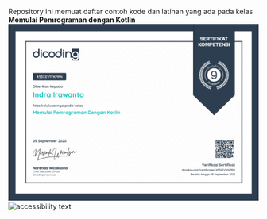Repository ini memuat daftar contoh kode dan latihan yang ada pada kelas **Memulai Pemrograman dengan Kotlin**
![alt text](https://raw.githubusercontent.com/Reindra12/MemulaiPemogramanDenganKotlin-Dicoding/master/assets/0001.jpg)
<img src="yhttps://raw.githubusercontent.com/Reindra12/MemulaiPemogramanDenganKotlin-Dicoding/master/assets/0001.jpg" width="350" alt="accessibility text">
